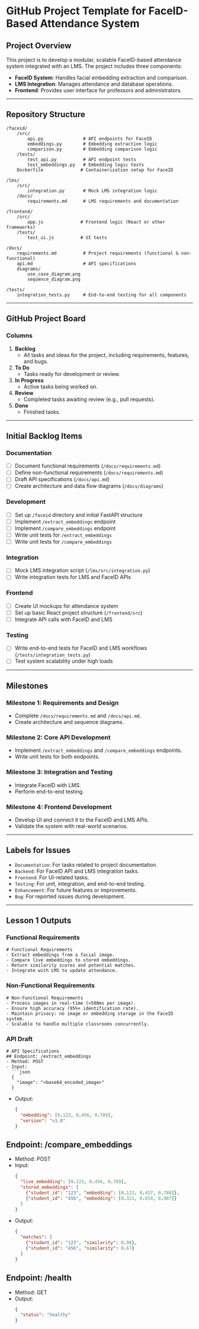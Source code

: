 # GitHub Project Template for FaceID-Based Attendance System

## **Project Overview**
This project is to develop a modular, scalable FaceID-based attendance system integrated with an LMS. The project includes three components:
- **FaceID System**: Handles facial embedding extraction and comparison.
- **LMS Integration**: Manages attendance and database operations.
- **Frontend**: Provides user interface for professors and administrators.

---

## **Repository Structure**
```
/faceid/
    /src/
        api.py               # API endpoints for FaceID
        embeddings.py        # Embedding extraction logic
        comparison.py        # Embedding comparison logic
    /tests/
        test_api.py          # API endpoint tests
        test_embeddings.py   # Embedding logic tests
    Dockerfile              # Containerization setup for FaceID

/lms/
    /src/
        integration.py       # Mock LMS integration logic
    /docs/
        requirements.md      # LMS requirements and documentation

/frontend/
    /src/
        app.js              # Frontend logic (React or other frameworks)
    /tests/
        test_ui.js          # UI tests

/docs/
    requirements.md          # Project requirements (functional & non-functional)
    api.md                   # API specifications
    diagrams/
        use_case_diagram.png
        sequence_diagram.png

/tests/
    integration_tests.py     # End-to-end testing for all components
```

---

## **GitHub Project Board**

### **Columns**
1. **Backlog**
   - All tasks and ideas for the project, including requirements, features, and bugs.
2. **To Do**
   - Tasks ready for development or review.
3. **In Progress**
   - Active tasks being worked on.
4. **Review**
   - Completed tasks awaiting review (e.g., pull requests).
5. **Done**
   - Finished tasks.

---

## **Initial Backlog Items**

### **Documentation**
- [ ] Document functional requirements (`/docs/requirements.md`)
- [ ] Define non-functional requirements (`/docs/requirements.md`)
- [ ] Draft API specifications (`/docs/api.md`)
- [ ] Create architecture and data flow diagrams (`/docs/diagrams`)

### **Development**
- [ ] Set up `/faceid` directory and initial FastAPI structure
- [ ] Implement `/extract_embeddings` endpoint
- [ ] Implement `/compare_embeddings` endpoint
- [ ] Write unit tests for `/extract_embeddings`
- [ ] Write unit tests for `/compare_embeddings`

### **Integration**
- [ ] Mock LMS integration script (`/lms/src/integration.py`)
- [ ] Write integration tests for LMS and FaceID APIs

### **Frontend**
- [ ] Create UI mockups for attendance system
- [ ] Set up basic React project structure (`/frontend/src`)
- [ ] Integrate API calls with FaceID and LMS

### **Testing**
- [ ] Write end-to-end tests for FaceID and LMS workflows (`/tests/integration_tests.py`)
- [ ] Test system scalability under high loads

---

## **Milestones**

### **Milestone 1: Requirements and Design**
- Complete `/docs/requirements.md` and `/docs/api.md`.
- Create architecture and sequence diagrams.

### **Milestone 2: Core API Development**
- Implement `/extract_embeddings` and `/compare_embeddings` endpoints.
- Write unit tests for both endpoints.

### **Milestone 3: Integration and Testing**
- Integrate FaceID with LMS.
- Perform end-to-end testing.

### **Milestone 4: Frontend Development**
- Develop UI and connect it to the FaceID and LMS APIs.
- Validate the system with real-world scenarios.

---

## **Labels for Issues**
- `Documentation`: For tasks related to project documentation.
- `Backend`: For FaceID API and LMS integration tasks.
- `Frontend`: For UI-related tasks.
- `Testing`: For unit, integration, and end-to-end testing.
- `Enhancement`: For future features or improvements.
- `Bug`: For reported issues during development.

---

## **Lesson 1 Outputs**

### **Functional Requirements**
```
# Functional Requirements
- Extract embeddings from a facial image.
- Compare live embeddings to stored embeddings.
- Return similarity scores and potential matches.
- Integrate with LMS to update attendance.
```

### **Non-Functional Requirements**
```
# Non-Functional Requirements
- Process images in real-time (<500ms per image).
- Ensure high accuracy (95%+ identification rate).
- Maintain privacy: no image or embedding storage in the FaceID system.
- Scalable to handle multiple classrooms concurrently.
```

### **API Draft**
```
# API Specifications
## Endpoint: /extract_embeddings
- Method: POST
- Input:
  ```json
  {
    "image": "<base64_encoded_image>"
  }
  ```
- Output:
  ```json
  {
    "embedding": [0.123, 0.456, 0.789],
    "version": "v1.0"
  }
  ```

## Endpoint: /compare_embeddings
- Method: POST
- Input:
  ```json
  {
    "live_embedding": [0.123, 0.456, 0.789],
    "stored_embeddings": [
      {"student_id": "123", "embedding": [0.122, 0.457, 0.788]},
      {"student_id": "456", "embedding": [0.321, 0.654, 0.987]}
    ]
  }
  ```
- Output:
  ```json
  {
    "matches": [
      {"student_id": "123", "similarity": 0.98},
      {"student_id": "456", "similarity": 0.67}
    ]
  }
  ```

## Endpoint: /health
- Method: GET
- Output:
  ```json
  {
    "status": "healthy"
  }
  ```
```
